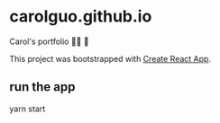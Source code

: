 # carolguo.github.io
Carol's portfolio 🧜‍♀️ 🚀

This project was bootstrapped with [Create React App](https://github.com/facebook/create-react-app).

## run the app
yarn start